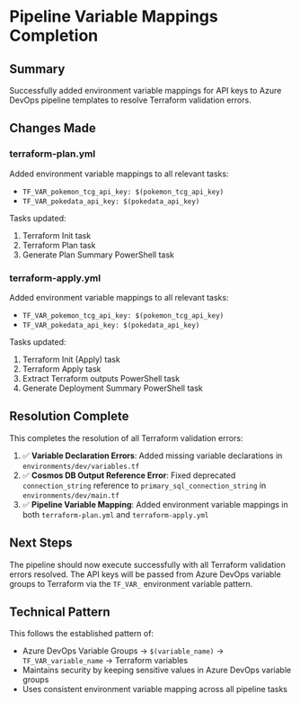 # Pipeline Variable Mappings Completion

## Summary
Successfully added environment variable mappings for API keys to Azure DevOps pipeline templates to resolve Terraform validation errors.

## Changes Made

### terraform-plan.yml
Added environment variable mappings to all relevant tasks:
- `TF_VAR_pokemon_tcg_api_key: $(pokemon_tcg_api_key)`
- `TF_VAR_pokedata_api_key: $(pokedata_api_key)`

Tasks updated:
1. Terraform Init task
2. Terraform Plan task  
3. Generate Plan Summary PowerShell task

### terraform-apply.yml
Added environment variable mappings to all relevant tasks:
- `TF_VAR_pokemon_tcg_api_key: $(pokemon_tcg_api_key)`
- `TF_VAR_pokedata_api_key: $(pokedata_api_key)`

Tasks updated:
1. Terraform Init (Apply) task
2. Terraform Apply task
3. Extract Terraform outputs PowerShell task
4. Generate Deployment Summary PowerShell task

## Resolution Complete
This completes the resolution of all Terraform validation errors:

1. ✅ **Variable Declaration Errors**: Added missing variable declarations in `environments/dev/variables.tf`
2. ✅ **Cosmos DB Output Reference Error**: Fixed deprecated `connection_string` reference to `primary_sql_connection_string` in `environments/dev/main.tf`
3. ✅ **Pipeline Variable Mapping**: Added environment variable mappings in both `terraform-plan.yml` and `terraform-apply.yml`

## Next Steps
The pipeline should now execute successfully with all Terraform validation errors resolved. The API keys will be passed from Azure DevOps variable groups to Terraform via the `TF_VAR_` environment variable pattern.

## Technical Pattern
This follows the established pattern of:
- Azure DevOps Variable Groups → `$(variable_name)` → `TF_VAR_variable_name` → Terraform variables
- Maintains security by keeping sensitive values in Azure DevOps variable groups
- Uses consistent environment variable mapping across all pipeline tasks
